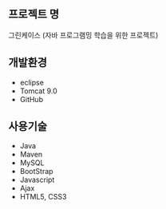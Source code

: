 ## 프로젝트 명
  그린케이스 (자바 프로그램밍 학습을 위한 프로젝트)

## 개발환경
* eclipse
* Tomcat 9.0
* GitHub

## 사용기술
* Java
* Maven
* MySQL
* BootStrap
* Javascript
* Ajax
* HTML5, CSS3
